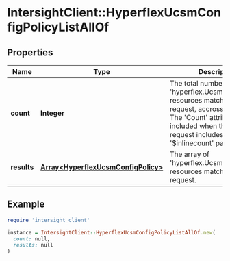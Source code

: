 # IntersightClient::HyperflexUcsmConfigPolicyListAllOf

## Properties

| Name | Type | Description | Notes |
| ---- | ---- | ----------- | ----- |
| **count** | **Integer** | The total number of &#39;hyperflex.UcsmConfigPolicy&#39; resources matching the request, accross all pages. The &#39;Count&#39; attribute is included when the HTTP GET request includes the &#39;$inlinecount&#39; parameter. | [optional] |
| **results** | [**Array&lt;HyperflexUcsmConfigPolicy&gt;**](HyperflexUcsmConfigPolicy.md) | The array of &#39;hyperflex.UcsmConfigPolicy&#39; resources matching the request. | [optional] |

## Example

```ruby
require 'intersight_client'

instance = IntersightClient::HyperflexUcsmConfigPolicyListAllOf.new(
  count: null,
  results: null
)
```

